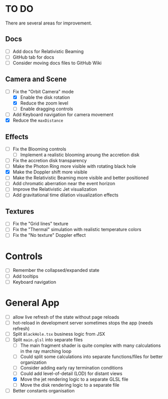 # TO DO

There are several areas for improvement.

## Docs

- [ ] Add docs for Relativistic Beaming
- [ ] GitHub tab for docs
- [ ] Consider moving docs files to GitHub Wiki

## Camera and Scene

- [ ] Fix the "Orbit Camera" mode
  - [x] Enable the disk rotation
  - [x] Reduce the zoom level
  - [ ] Enable dragging controls
- [ ] Add Keyboard navigation for camera movement
- [x] Reduce the `maxDistance`

## Effects

- [ ] Fix the Blooming controls
  - [ ] Implement a realistic blooming aroung the accretion disk
- [ ] Fix the accretion disk transparency
- [ ] Make the Photon Ring more visible with rotating black hole
- [x] Make the Doppler shift more visible
- [ ] Make the Relativistic Beaming more visible and better positioned
- [ ] Add chromatic aberration near the event horizon
- [ ] Improve the Relativistic Jet visualization
- [ ] Add gravitational time dilation visualization effects

## Textures
- [ ] Fix the "Grid lines" texture
- [ ] Fix the "Thermal" simulation with realistic temperature colors
- [ ] Fix the "No texture" Doppler effect

# Controls
- [ ] Remember the collapsed/expanded state
- [ ] Add tooltips
- [ ] Keyboard navigation

# General App
- [ ] allow live refresh of the state without page reloads
- [ ] hot-reload in development server sometimes stops the app (needs refresh)
- [ ] Split `BlackHole.tsx` business logic from JSX
- [ ] Split `main.glsl` into separate files
  - [ ] The main fragment shader is quite complex with many calculations in the ray marching loop
  - [ ] Could split some calculations into separate functions/files for better organization
  - [ ] Consider adding early ray termination conditions
  - [ ] Could add level-of-detail (LOD) for distant views
  - [x] Move the jet rendering logic to a separate GLSL file
  - [ ] Move the disk rendering logic to a separate file
- [ ] Better constants organisation